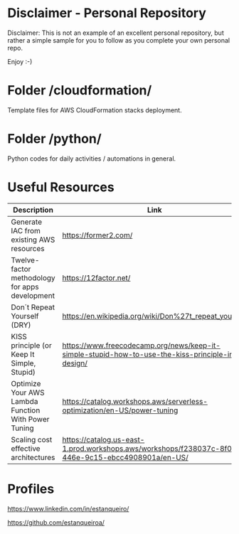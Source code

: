 # Disclaimer - Personal Repository

Disclaimer: This is not an example of an excellent personal repository, but rather a simple sample for you to follow as you complete your own personal repo. 

Enjoy :-)

# Folder /cloudformation/

Template files for AWS CloudFormation stacks deployment.

# Folder /python/

Python codes for daily activities / automations in general.

# Useful Resources

| Description  | Link | Topic |
| -------------| ---- | ----- |
| Generate IAC from existing AWS resources  | https://former2.com/ | DevOps |
| Twelve-factor methodology for apps development | https://12factor.net/ | DevOps |
| Don´t Repeat Yourself (DRY) | https://en.wikipedia.org/wiki/Don%27t_repeat_yourself | DevOps |
| KISS principle (or Keep It Simple, Stupid) | https://www.freecodecamp.org/news/keep-it-simple-stupid-how-to-use-the-kiss-principle-in-design/ | DevOps |
| Optimize Your AWS Lambda Function With Power Tuning | https://catalog.workshops.aws/serverless-optimization/en-US/power-tuning | FinOps |
| Scaling cost effective architectures | https://catalog.us-east-1.prod.workshops.aws/workshops/f238037c-8f0b-446e-9c15-ebcc4908901a/en-US/ | FinOps |

# Profiles

https://www.linkedin.com/in/estanqueiro/

https://github.com/estanqueiroa/
